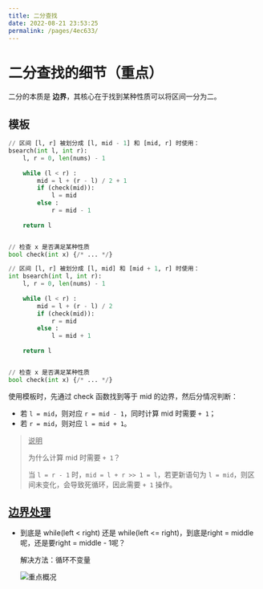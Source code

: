 ```yaml
---
title: 二分查找
date: 2022-08-21 23:53:25
permalink: /pages/4ec633/
---
```

# 二分查找的细节（重点）

二分的本质是 **边界**，其核心在于找到某种性质可以将区间一分为二。

## 模板

```python
// 区间 [l, r] 被划分成 [l, mid - 1] 和 [mid, r] 时使用：
bsearch(int l, int r):
    l, r = 0, len(nums) - 1
    
    while (l < r) :
        mid = l + (r - l) / 2 + 1
        if (check(mid)):
          	l = mid
        else :
          	r = mid - 1
    
    return l


// 检查 x 是否满足某种性质
bool check(int x) {/* ... */}
```

```python
// 区间 [l, r] 被划分成 [l, mid] 和 [mid + 1, r] 时使用：
int bsearch(int l, int r):
    l, r = 0, len(nums) - 1
    
    while (l < r) :
        mid = l + (r - l) / 2
        if (check(mid)):
          	r = mid
        else :
          	l = mid + 1
    
    return l


// 检查 x 是否满足某种性质
bool check(int x) {/* ... */}
```

使用模板时，先通过 check 函数找到等于 mid 的边界，然后分情况判断：

- 若 `l = mid`，则对应 `r = mid - 1`，同时计算 mid 时需要 `+ 1`；
- 若 `r = mid`，则对应 `l = mid + 1`。

> <u>说明</u>
>
> 为什么计算 mid 时需要 `+ 1`？
>
> 当 `l = r - 1` 时，`mid = l + r >> 1 = l`，若更新语句为 `l = mid`，则区间未变化，会导致死循环，因此需要 `+ 1` 操作。

##  [边界处理]((https://leetcode.cn/problems/search-insert-position/solution/dai-ma-sui-xiang-lu-che-di-jiang-tou-er-5zs9r/))

- 到底是 while(left < right) 还是 while(left <= right)，到底是right = middle呢，还是要right = middle - 1呢？

    解决方法：循环不变量
    
    ![重点概况](https://cdn.jsdelivr.net/gh/crush598/image@main/二分/iShot_2022-08-14_23.18.12.png)

